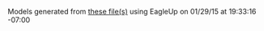 Models generated from [these file(s)](https://raw.github.com/sparkfun/Breadboard_Power_Supply_Stick_3.3V-1.8V/v10/Hardware/BreadboardPowerSupplyStick1.8V-v10ass.brd) using EagleUp on 01/29/15 at 19:33:16 -07:00
